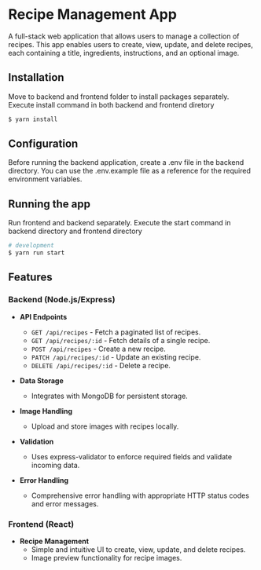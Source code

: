 # Recipe Management App

A full-stack web application that allows users to manage a collection of recipes. This app enables users to create, view, update, and delete recipes, each containing a title, ingredients, instructions, and an optional image.

## Installation

Move to backend and frontend folder to install packages separately.  Execute install command in both backend and frontend diretory

```bash
$ yarn install
```

## Configuration

Before running the backend application, create a .env file in the backend directory. You can use the .env.example file as a reference for the required environment variables.

## Running the app

Run frontend and backend separately. Execute the start command in backend directory and frontend directory

```bash
# development
$ yarn run start

```


## Features

### Backend (Node.js/Express)
- **API Endpoints**
  - `GET /api/recipes` - Fetch a paginated list of recipes.
  - `GET /api/recipes/:id` - Fetch details of a single recipe.
  - `POST /api/recipes` - Create a new recipe.
  - `PATCH /api/recipes/:id` - Update an existing recipe.
  - `DELETE /api/recipes/:id` - Delete a recipe.

- **Data Storage**
  - Integrates with MongoDB for persistent storage.

- **Image Handling**
  - Upload and store images with recipes locally.

- **Validation**
  - Uses express-validator to enforce required fields and validate incoming data.

- **Error Handling**
  - Comprehensive error handling with appropriate HTTP status codes and error messages.

### Frontend (React)
- **Recipe Management**
  - Simple and intuitive UI to create, view, update, and delete recipes.
  - Image preview functionality for recipe images.
